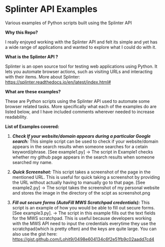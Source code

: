 # Splinter API Examples
Various examples of Python scripts built using the Splinter API

**Why this Repo?**

I really enjoyed working with the Splinter API and felt its simple and yet has a wide range of applications and wanted to explore what I could do with it.

**What is the Splinter API ?**

Splinter is an open source tool for testing web applications using Python. It lets you automate browser actions, such as visiting URLs and interacting with their items.
More about Splinter: https://splinter.readthedocs.io/en/latest/index.html#

**What are these examples?**

These are Python scripts using the Splinter API used to automate some browser related tasks. More specifically what each of the examples do are listed below, and I have included comments wherever needed to increase readability.

**List of Examples covered:**

1. ***Check If your website/domain appears during a particular Google search:*** This simple script can be used to check if your website/domain appears in the search results when someone searches for a cetain keyword/phrase. [See example1.py]
-> The script in Example1 checks whether my github page appears in the search results when someone searched my name. 

2. ***Quick Screenshot:*** This script takes a screenshot of the page in the mentioned URL. This is useful for quick taking a screenshot by providing the URL without actually having to manually go to that page. [See example2.py]
-> The script takes the screenshot of my personal website and stores the image in the directory of the scipt as screenshot.png

3. ***Fill out secure forms (AutoFill MWS Scratchpad credentials):*** This script is an example of how you would be able to fill out secure forms. [See example3.py]. 
      -> The script in this example fills out the text fields for the MWS scratchpad. This is useful because developers working with the MWS API need to input the credentials everytime they use the scratchpad(which is pretty often) and the keys are quite large. You can also use the gist here: https://gist.github.com/Lohit9/0498e604134c6f2e51fb9c02aadd7cd4


